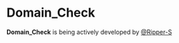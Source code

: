 # Domain_Check
**Domain_Check** is being actively developed by [@Ripper-S](https://github.com/Ripper-S)